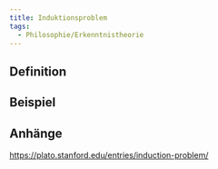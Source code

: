 ```yaml
---
title: Induktionsproblem
tags:
  - Philosophie/Erkenntnistheorie
---
```


## Definition

## Beispiel

## Anhänge

https://plato.stanford.edu/entries/induction-problem/